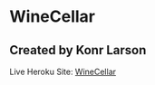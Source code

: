 # WineCellar
## Created by Konr Larson

Live Heroku Site: [WineCellar](https://thewinecellar.herokuapp.com/)
